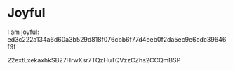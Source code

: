 # Joyful

I am joyful: ed3c222a134a6d60a3b529d818f076cbb6f77d4eeb0f2da5ec9e6cdc39646f9f


22extLxekaxhkSB27HrwXsr7TQzHuTQVzzCZhs2CCQmBSP
